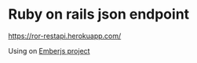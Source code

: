# Ruby on rails json endpoint

https://ror-restapi.herokuapp.com/

Using on [Emberjs project](https://github.com/nnishimura/ember_sample)
